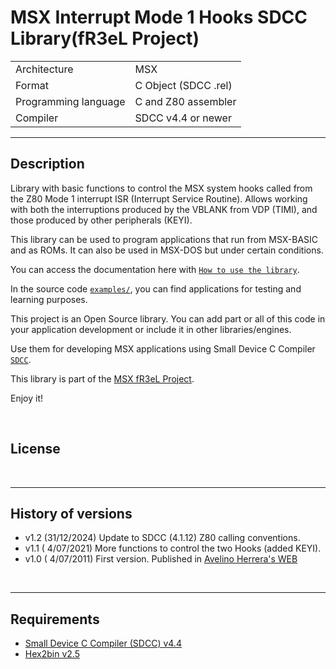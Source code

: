 # MSX Interrupt Mode 1 Hooks SDCC Library(fR3eL Project)

<table>
<tr><td>Architecture</td><td>MSX</td></tr>
<tr><td>Format</td><td>C Object (SDCC .rel)</td></tr>
<tr><td>Programming language</td><td>C and Z80 assembler</td></tr>
<tr><td>Compiler</td><td>SDCC v4.4 or newer</td></tr>
</table>

---

## Description

Library with basic functions to control the MSX system hooks called from the Z80 Mode 1 interrupt ISR (Interrupt Service Routine).
Allows working with both the interruptions produced by the VBLANK from VDP (TIMI), and those produced by other peripherals (KEYI).

This library can be used to program applications that run from MSX-BASIC and as ROMs. 
It can also be used in MSX-DOS but under certain conditions.

You can access the documentation here with [`How to use the library`](docs/HOWTO.md).

In the source code [`examples/`](examples/), you can find applications for testing and learning purposes.

This project is an Open Source library. 
You can add part or all of this code in your application development or include it in other libraries/engines.

Use them for developing MSX applications using Small Device C Compiler [`SDCC`](http://sdcc.sourceforge.net/).

This library is part of the [MSX fR3eL Project](https://github.com/mvac7/SDCC_MSX_fR3eL).

Enjoy it!

<br/>


## License

<br/>

---


## History of versions

- v1.2 (31/12/2024) Update to SDCC (4.1.12) Z80 calling conventions.
- v1.1 ( 4/07/2021) More functions to control the two Hooks (added KEYI).
- v1.0 ( 4/07/2011) First version. Published in [Avelino Herrera's WEB](http://msx.avelinoherrera.com/index_es.html#sdccmsx)

<br/>

---

## Requirements

- [Small Device C Compiler (SDCC) v4.4](http://sdcc.sourceforge.net/)
- [Hex2bin v2.5](http://hex2bin.sourceforge.net/)